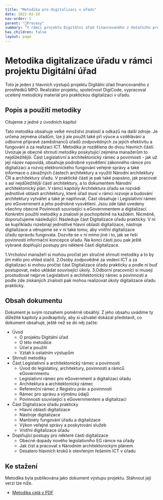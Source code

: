 ```yaml
---
title: "Metodika pro digitalizaci v úřadu"
date: 2022-02-18
nav-order: 1
parent: "📁Procesy"
summary: "V rámci projektu Digitální úřad financovaného z dotačního programu MPO byl jako hlavní výstup zpracován metodický dokument pro ucelený přehled o digitalizaci úřadu. Obsahuje jak znalostní a teoretickou část, tak i praktické postupy a návody."
has_children: false
layout: page
---
```


# Metodika digitalizace úřadu v rámci projektu Digitální úřad

Toto je jeden z hlavních výstupů projektu Digitální úřad financovaného z prostředků MPO. Realizátor projektu, společnost DigiCode, vypracoval ucelený metodický materiál pro praktickou digitalizaci v úřadu.


## Popis a použití metodiky

Citujeme z jedné z úvodních kapitol

Tato metodika obsahuje velké množství znalostí a odkazů na další zdroje. Je určena zejména úřadům, lze ji ale použít také při výuce a vzdělávání a odborné přípravě zaměstnanců úřadů zodpovědných za jejich efektivitu a fungování a za realizaci ICT. Metodika je rozdělena do dvou hlavních částí. Uvozuje je obecné shrnutí metodiky poskytující zejména manažerům to nejdůležitější. Část Legislativní a architektonický rámec a povinnosti - jak už její název napovídá, obsahuje podrobné vysvětlení zákonného rámce pro digitalizaci a rozvoj elektronického fungování veřejné správy a také informace o závažných částech architektury a využití Národní architektury ČR a architektury úřadu. V praktické části je pak také popsáno, jak pracovat s asi nejdůležitější částí architektury, a to dokumentem Národní architektonický plán. V rámci kapitoly Architektura úřadu se rozvádí jednotlivé oblasti architektury, které úřad musí v rámci rozvoje a budování architektury vytvářet a také je naplňovat. Část obsahuje i Legislativní rámec pro eGovernment a jeho podrobné vysvětlení. Jsou zde také uvedeny všechny obecné Povinnosti související s eGovernmentem a digitalizací. Konkrétní použití metodiky a znalostí je pochopitelně na každém. Nicméně, doporučujeme následující: Následuje část Digitalizace úřadu prakticky. V ní se kupříkladu rozebírají jednotlivé hlavní oblasti digitalizace, nástroje digitalizace a věnujeme se v ní také tomu, aby vnitřní digitalizace úřadu opravdu fungovala. Dozvíte se v ní mimo jiné i to, jak se řeší povinnosti informační koncepce úřadu. Na konci části jsou pak ještě vybrané doplňující postupy pro některé části digitalizace.

1.Vrcholoví manažeři si mohou pročíst jen stručné shrnutí metodiky a to by jim mělo pro vhled stačit.
2.Osoby zodpovědné za vedení ICT a za digitalizaci si mohou pročíst část Digitalizace úřadu prakticky a podle ní buď postupovat, nebo ukládat související úkoly.
3.Odborní pracovníci si musejí prostudovat nejprve Legislativní a architektonický rámec a povinnosti a podle zde získaných znalostí pak mohou realizovat úkoly digitalizace úřadu prakticky.

## Obsah dokumentu

Dokument je svým rozsahem poměrně obsáhlý. Z jeho obsahu uvádíme ty důležité kapitoly a podkapitoly, aby si uživatel dokázal představit, co dokument obsahuje, ještě než se do něj začte:

- Úvod
    - O projektu Digitální úřad
    - O této metodice        
    - Účel a použití        
    - Vztah k ostatním výstupům        
- Shrnutí metodiky        
- Část Legislativní a architektonický rámec a povinnosti        
    - Úvod do legislativy, architektury, povinností a rámců eGovernmentu        
    - Legislativní rámec pro eGovernment a digitalizaci úřadu        
    - Architektura a architektonický rámec        
    - Referenční rámec z Registru práv a povinností       
    - Rámec pro správu a výměnu údajů        
    - Povinnosti související s eGovernmentem a digitalizací       
- Část Digitalizace úřadu prakticky        
    - Hlavní oblasti digitalizace        
    - Nástroje digitalizace        
    - Mantinely fungování úřadu a digitalizace        
    - Výkon veřejné správy a poskytování služeb        
    - Vnitřní digitalizace úřadu        
- Doplňující postupy pro některé části digitalizace        
    - Obecné dopady nového legislativního EG rámce na úřady        
    - Jak číst a pracovat s Národním architektonickým plánem        
    - Desatero hlavních kroků k otevřeným řešením ICT v úřadu        


## Ke stažení

Metodika byla publikována jako dokument výstupu projektu. Stáhnout její verzi lze níže.

- [Metodika celá v PDF](http://egov.site44.com/pracovni/digiurad_cela_metodika.pdf)
